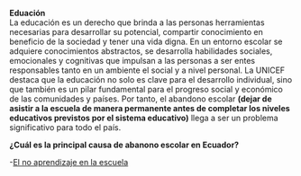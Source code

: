 **Eduación**  
La educación es un derecho que brinda a las personas herramientas necesarias para desarrollar su potencial, compartir conocimiento en beneficio de la sociedad y tener una vida digna. En un entorno escolar se adquiere conocimientos abstractos, se desarrolla habilidades sociales, emocionales y cognitivas que impulsan a las personas a ser entes responsables tanto en un ambiente el social y a nivel personal. La UNICEF destaca que la educación no solo es clave para el desarrollo individual, sino que también es un pilar fundamental para el progreso social y económico de las comunidades y países. Por tanto, el abandono escolar **(dejar de asistir a la escuela de manera permanente antes de completar los niveles educativos previstos por el sistema educativo)** llega a ser un problema significativo para todo el país.


**¿Cuál es la principal causa de abanono escolar en Ecuador?**

-[El no aprendizaje en la escuela](3_Tasa_de_abandono.md)
